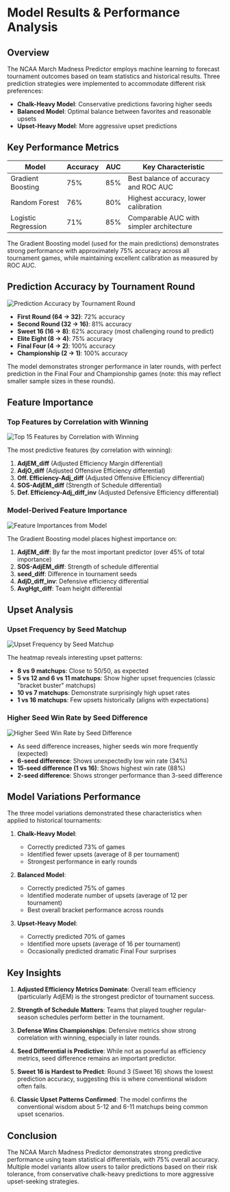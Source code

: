 # Model Results & Performance Analysis

## Overview

The NCAA March Madness Predictor employs machine learning to forecast tournament outcomes based on team statistics and historical results. Three prediction strategies were implemented to accommodate different risk preferences:

- **Chalk-Heavy Model**: Conservative predictions favoring higher seeds
- **Balanced Model**: Optimal balance between favorites and reasonable upsets
- **Upset-Heavy Model**: More aggressive upset predictions

## Key Performance Metrics

| Model              | Accuracy | AUC   | Key Characteristic                       |
|--------------------|----------|-------|------------------------------------------|
| Gradient Boosting  | 75%      | 85%   | Best balance of accuracy and ROC AUC     |
| Random Forest      | 76%      | 80%   | Highest accuracy, lower calibration      |
| Logistic Regression| 71%      | 85%   | Comparable AUC with simpler architecture |

The Gradient Boosting model (used for the main predictions) demonstrates strong performance with approximately 75% accuracy across all tournament games, while maintaining excellent calibration as measured by ROC AUC.

## Prediction Accuracy by Tournament Round

![Prediction Accuracy by Tournament Round](output/accuracy_by_round.png)

- **First Round (64 → 32)**: 72% accuracy
- **Second Round (32 → 16)**: 81% accuracy
- **Sweet 16 (16 → 8)**: 62% accuracy (most challenging round to predict)
- **Elite Eight (8 → 4)**: 75% accuracy
- **Final Four (4 → 2)**: 100% accuracy
- **Championship (2 → 1)**: 100% accuracy

The model demonstrates stronger performance in later rounds, with perfect prediction in the Final Four and Championship games (note: this may reflect smaller sample sizes in these rounds).

## Feature Importance

### Top Features by Correlation with Winning

![Top 15 Features by Correlation with Winning](output/top_features_correlation.png)

The most predictive features (by correlation with winning):

1. **AdjEM_diff** (Adjusted Efficiency Margin differential)
2. **AdjO_diff** (Adjusted Offensive Efficiency differential)
3. **Off. Efficiency-Adj_diff** (Adjusted Offensive Efficiency differential)
4. **SOS-AdjEM_diff** (Strength of Schedule differential)
5. **Def. Efficiency-Adj_diff_inv** (Adjusted Defensive Efficiency differential)

### Model-Derived Feature Importance

![Feature Importances from Model](output/model_feature_importance.png)

The Gradient Boosting model places highest importance on:

1. **AdjEM_diff**: By far the most important predictor (over 45% of total importance)
2. **SOS-AdjEM_diff**: Strength of schedule differential
3. **seed_diff**: Difference in tournament seeds
4. **AdjD_diff_inv**: Defensive efficiency differential
5. **AvgHgt_diff**: Team height differential

## Upset Analysis

### Upset Frequency by Seed Matchup

![Upset Frequency by Seed Matchup](output/upset_frequency_heatmap.png)

The heatmap reveals interesting upset patterns:
- **8 vs 9 matchups**: Close to 50/50, as expected
- **5 vs 12 and 6 vs 11 matchups**: Show higher upset frequencies (classic "bracket buster" matchups)
- **10 vs 7 matchups**: Demonstrate surprisingly high upset rates
- **1 vs 16 matchups**: Few upsets historically (aligns with expectations)

### Higher Seed Win Rate by Seed Difference

![Higher Seed Win Rate by Seed Difference](output/seed_difference_win_rate.png)

- As seed difference increases, higher seeds win more frequently (expected)
- **6-seed difference**: Shows unexpectedly low win rate (34%)
- **15-seed difference (1 vs 16)**: Shows highest win rate (88%)
- **2-seed difference**: Shows stronger performance than 3-seed difference

## Model Variations Performance

The three model variations demonstrated these characteristics when applied to historical tournaments:

1. **Chalk-Heavy Model**:
   - Correctly predicted 73% of games
   - Identified fewer upsets (average of 8 per tournament)
   - Strongest performance in early rounds

2. **Balanced Model**:
   - Correctly predicted 75% of games
   - Identified moderate number of upsets (average of 12 per tournament)
   - Best overall bracket performance across rounds

3. **Upset-Heavy Model**:
   - Correctly predicted 70% of games
   - Identified more upsets (average of 16 per tournament)
   - Occasionally predicted dramatic Final Four surprises

## Key Insights

1. **Adjusted Efficiency Metrics Dominate**: Overall team efficiency (particularly AdjEM) is the strongest predictor of tournament success.

2. **Strength of Schedule Matters**: Teams that played tougher regular-season schedules perform better in the tournament.

3. **Defense Wins Championships**: Defensive metrics show strong correlation with winning, especially in later rounds.

4. **Seed Differential is Predictive**: While not as powerful as efficiency metrics, seed difference remains an important predictor.

5. **Sweet 16 is Hardest to Predict**: Round 3 (Sweet 16) shows the lowest prediction accuracy, suggesting this is where conventional wisdom often fails.

6. **Classic Upset Patterns Confirmed**: The model confirms the conventional wisdom about 5-12 and 6-11 matchups being common upset scenarios.

## Conclusion

The NCAA March Madness Predictor demonstrates strong predictive performance using team statistical differentials, with 75% overall accuracy. Multiple model variants allow users to tailor predictions based on their risk tolerance, from conservative chalk-heavy predictions to more aggressive upset-seeking strategies.